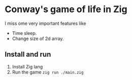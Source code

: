 # Conway's game of life in Zig

I miss ome very important features like

- Time sleep.
- Change size of 2d array.

## Install and run

1. Install Zig lang
2. Run the game `zig run ./main.zig`
